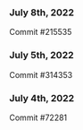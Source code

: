 ### July 8th, 2022

Commit #215535

### July 5th, 2022

Commit #314353


### July 4th, 2022

Commit #72281
